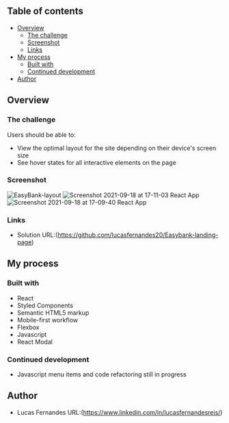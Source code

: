 ## Table of contents

- [Overview](#overview)
  - [The challenge](#the-challenge)
  - [Screenshot](#screenshot)
  - [Links](#links)
- [My process](#my-process)
  - [Built with](#built-with)
  - [Continued development](#continued-development)
- [Author](#author)

## Overview

### The challenge

Users should be able to:

- View the optimal layout for the site depending on their device's screen size
- See hover states for all interactive elements on the page

### Screenshot
![EasyBank-layout](https://user-images.githubusercontent.com/82236429/133908380-78fff276-9d04-4690-9b7f-5a83d26b16cf.png)
![Screenshot 2021-09-18 at 17-11-03 React App](https://user-images.githubusercontent.com/82236429/133908620-4a13ea67-b2a9-4cfb-b611-e8c4cbcb63d0.png)
![Screenshot 2021-09-18 at 17-09-40 React App](https://user-images.githubusercontent.com/82236429/133908633-96e264ea-7ad2-448d-9e11-edfbb1797558.png)

### Links

- Solution URL:(https://github.com/lucasfernandes20/Easybank-landing-page)

## My process

### Built with

- React
- Styled Components
- Semantic HTML5 markup
- Mobile-first workflow
- Flexbox
- Javascript
- React Modal



### Continued development

- Javascript menu items and code refactoring still in progress


## Author
- Lucas Fernandes URL:(https://www.linkedin.com/in/lucasfernandesreis/)
